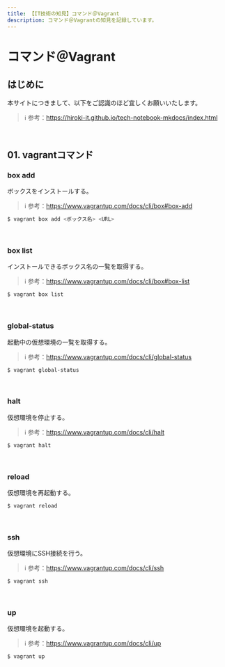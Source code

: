 ```yaml
---
title: 【IT技術の知見】コマンド＠Vagrant
description: コマンド＠Vagrantの知見を記録しています。
---
```


# コマンド＠Vagrant

## はじめに

本サイトにつきまして、以下をご認識のほど宜しくお願いいたします。

> ℹ️ 参考：https://hiroki-it.github.io/tech-notebook-mkdocs/index.html

<br>

## 01. vagrantコマンド

### box add

ボックスをインストールする。

> ℹ️ 参考：https://www.vagrantup.com/docs/cli/box#box-add

```bash
$ vagrant box add <ボックス名> <URL>
```

<br>

### box list

インストールできるボックス名の一覧を取得する。

> ℹ️ 参考：https://www.vagrantup.com/docs/cli/box#box-list

```bash
$ vagrant box list
```

<br>

### global-status

起動中の仮想環境の一覧を取得する。

> ℹ️ 参考：https://www.vagrantup.com/docs/cli/global-status

```bash
$ vagrant global-status
```

<br>

### halt

仮想環境を停止する。

> ℹ️ 参考：https://www.vagrantup.com/docs/cli/halt

```bash
$ vagrant halt
```

<br>

### reload

仮想環境を再起動する。

```bash
$ vagrant reload
```

<br>

### ssh

仮想環境にSSH接続を行う。

> ℹ️ 参考：https://www.vagrantup.com/docs/cli/ssh

```bash
$ vagrant ssh
```

<br>

### up

仮想環境を起動する。

> ℹ️ 参考：https://www.vagrantup.com/docs/cli/up

```bash
$ vagrant up
```

<br>
